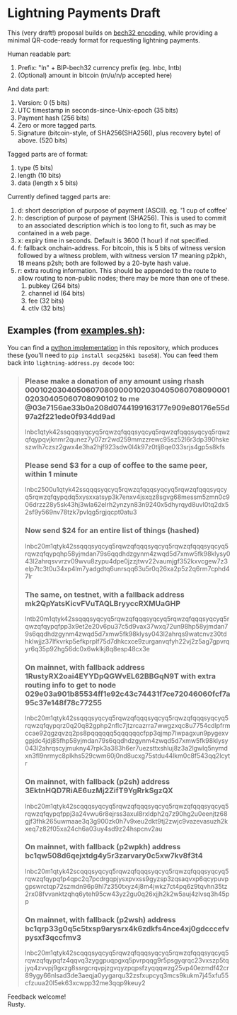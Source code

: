 # Lightning Payments Draft

This (very draft!) proposal builds on
[bech32 encoding](https://github.com/sipa/bech32/blob/master/bip-witaddr.mediawiki),
while providing a minimal QR-code-ready format for requesting
lightning payments.

Human readable part:
1. Prefix: "ln" + BIP-bech32 currency prefix (eg. lnbc, lntb)
1. (Optional) amount in bitcoin (m/u/n/p accepted here)

And data part:
1. Version: 0 (5 bits)
1. UTC timestamp in seconds-since-Unix-epoch (35 bits)
1. Payment hash (256 bits)
1. Zero or more tagged parts.
1. Signature (bitcoin-style, of SHA256(SHA256(), plus recovery byte) of above. (520 bits)

Tagged parts are of format:
1. type (5 bits)
1. length (10 bits)
1. data (length x 5 bits)

Currently defined tagged parts are:
1. d: short description of purpose of payment (ASCII).  eg. '1 cup of coffee'
1. h: description of purpose of payment (SHA256).  This is used to commit
   to an associated description which is too long to fit, such as may
   be contained in a web page.
1. x: expiry time in seconds. Default is 3600 (1 hour) if not specified.
1. f: fallback onchain-address.  For bitcoin, this is 5 bits of witness version
	  followed by a witness problem, with witness version 17 meaning p2pkh, 18
	  means p2sh; both are followed by a 20-byte hash value.
1. r: extra routing information.  This should be appended to the route
      to allow routing to non-public nodes; there may be more
	  than one of these.
   1. pubkey (264 bits)
   1. channel id (64 bits)
   1. fee (32 bits)
   1. ctlv (32 bits)

## Examples (from [examples.sh](examples.sh)):

You can find a [python implementation](lightning-address.py) in this
repository, which produces these (you'll need to `pip install
secp256k1 base58`).  You can feed them back into `lightning-address.py decode`
too:

> ### Please make a donation of any amount using rhash 0001020304050607080900010203040506070809000102030405060708090102 to me @03e7156ae33b0a208d0744199163177e909e80176e55d97a2f221ede0f934dd9ad
> lnbc1qtyk42ssqqqsyqcyq5rqwzqfqqqsyqcyq5rqwzqfqqqsyqcyq5rqwzqfqypqvjknmr2qunez7y07zr2wd259mmzzrewc95sz52l6r3dp390hskeszwlh7czsz2gwx4e3ha2hjf923sdw0l4k97z0tlj8qe033srjs4gp5s8kfs
> 
> ### Please send $3 for a cup of coffee to the same peer, within 1 minute
> lnbc2500u1qtyk42ssqqqsyqcyq5rqwzqfqqqsyqcyq5rqwzqfqqqsyqcyq5rqwzqfqypqdq5xysxxatsyp3k7enxv4jsxqz8sgvg68messm5zmn0c906drzz28y5sk43hj3wla62elrh2ynzyn83n9240x5dhyrqyd8uvl0tq2dx52sf9y569nv78tzk7pvlqg5rgjqcpt0atu3
> 
> ### Now send $24 for an entire list of things (hashed)
> lnbc20m1qtyk42ssqqqsyqcyq5rqwzqfqqqsyqcyq5rqwzqfqqqsyqcyq5rqwzqfqypqhp58yjmdan79s6qqdhdzgynm4zwqd5d7xmw5fk98klysy043l2ahrqsvvrzv09wvu8zypu4dpe0jzzjtwv22vaumjgf352kxvcgew7z3elp7tc3t0u34xp4lm7yadgdtq6unrsqq63u5r0q26xa2p5z2q6rm7cphd47lr
> 
> ### The same, on testnet, with a fallback address mk2QpYatsKicvFVuTAQLBryyccRXMUaGHP
> lntb20m1qtyk42ssqqqsyqcyq5rqwzqfqqqsyqcyq5rqwzqfqqqsyqcyq5rqwzqfqypqfpp3x9et2e20v6pu37c5d9vax37wxq72un98hp58yjmdan79s6qqdhdzgynm4zwqd5d7xmw5fk98klysy043l2ahrqs9watcnvz30tdhklwjjz37lfkvrkp5efkprplf75d7dhkcxce9zurganvqfyh22vj2z5ag7gpvrqyr6q35p92hg56dc0x6wklkj8q8esp48cx3e
> 
> ### On mainnet, with fallback address 1RustyRX2oai4EYYDpQGWvEL62BBGqN9T with extra routing info to get to node 029e03a901b85534ff1e92c43c74431f7ce72046060fcf7a95c37e148f78c77255
> lnbc20m1qtyk42ssqqqsyqcyq5rqwzqfqqqsyqcyq5rqwzqfqqqsyqcyq5rqwzqfqypqrz0q20q82gphp2nflc7jtzrcazrra7wwgzxqc8u7754cdlpfrmccae92qgzqvzq2ps8pqqqqqq5qqqqqqcfpp3qjmp7lwpagxun9pygexvgpjdc4jdj85fhp58yjmdan79s6qqdhdzgynm4zwqd5d7xmw5fk98klysy043l2ahrqscyjmukny47rpk3a383h6er7uezsttxshluj8z3a2lgwlq5nymdxn3fl9nrmyc8plkhs529cwm60j0nd8ucxg75stdu44lkm0c8f543qq2lcytr
> 
> ### On mainnet, with fallback (p2sh) address 3EktnHQD7RiAE6uzMj2ZifT9YgRrkSgzQX
> lnbc20m1qtyk42scqqqsyqcyq5rqwzqfqqqsyqcyq5rqwzqfqqqsyqcyq5rqwzqfqypqfppj3a24vwu6r8ejrss3axul8rxldph2q7z90hg2u0eenjtz68gjf3fhk265uwmaae3q3g900zk0h7v9xeu2dkt9tj2zwjc9vazevasuzh2kxeq7z82f05xa24ch6a03uy4sd9z24hspcnv2au
> 
> ### On mainnet, with fallback (p2wpkh) address bc1qw508d6qejxtdg4y5r3zarvary0c5xw7kv8f3t4
> lnbc20m1qtyk42scqqqsyqcyq5rqwzqfqqqsyqcyq5rqwzqfqqqsyqcyq5rqwzqfqypqfp4qpc2q7pcdrgqpjysxpvxss9gyzsp3zqsaqvxp6qcypuvpgpswrctqp72szmdn96p9hl7z350txyz4j8m4jwkz7ct4pq6z9tqvhn35tz2rx08fvvanktzqhq6yteh95cw43yz2gu0q26xjjh2k2w5auj4zlvsq3h45pp
> 
> ### On mainnet, with fallback (p2wsh) address bc1qrp33g0q5c5txsp9arysrx4k6zdkfs4nce4xj0gdcccefvpysxf3qccfmv3
> lnbc20m1qtyk42scqqqsyqcyq5rqwzqfqqqsyqcyq5rqwzqfqqqsyqcyq5rqwzqfqypqfz4qqvq3zyggpuqpgxq5pvrpqqg9r5psgyqrqc23vxszp5tqjyq4zvvpj9gxzg8ssrgcrqvpjzgvqyzpqpsfzyqqqwzg25vp40ezmdf42cr89ygy66nlsad3de3aeqja0yygarqu32zsfxupcyq3mcs9kukm7j45xfu55cfzuua20l5ek63xcwpp32me3qqp9keuy2

Feedback welcome!<br>
Rusty.
